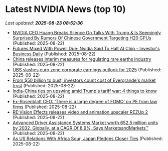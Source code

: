 # Latest NVIDIA News (top 10)
_Last updated: **2025-08-23 08:52:36**_

- [NVIDIA CEO Huang Breaks Silence On Talks With Trump & Is Seemingly Surprised By Rumors Of Chinese Government Targeting H20 GPUs](https://wccftech.com/nvidia-ceo-huang-breaks-silence-on-talks-with-trump-is-seemingly-surprised-by-rumors-of-chinese-government-targeting-h20-gpus/) (Published: 2025-08-22)
- [Futures Mixed With Powell Due; Nvidia Said To Halt AI Chip - Investor's Business Daily](https://slashdot.org/firehose.pl?op=view&amp;id=178820342) (Published: 2025-08-22)
- [China releases interim measures for regulating rare earths industry](https://biztoc.com/x/f511353131e8f178) (Published: 2025-08-22)
- [UBS slashes euro zone corporate earnings outlook for 2025](https://biztoc.com/x/a498f5ef6f0e388a) (Published: 2025-08-22)
- [From $50 billion to bust, investors count cost of Evergrande's market tryst](https://biztoc.com/x/ea75b62a3a66ecdc) (Published: 2025-08-22)
- [India-China ties on upswing amid Trump's tariff war: 4 things to know](https://biztoc.com/x/1c36141f1afd6edf) (Published: 2025-08-22)
- [Ex-Rosenblatt CEO: ‘There is a large degree of FOMO’ on PE from law firms](https://biztoc.com/x/efde3176c4a2555d) (Published: 2025-08-22)
- [RE:Vision Effects releases video and animation upscaler REZUp 2](https://www.cgchannel.com/2025/08/revision-effects-releases-video-and-animation-upscaler-rezup-2/) (Published: 2025-08-22)
- [Advanced Driver Assistance Systems Market worth 652.5 million units by 2032, Globally, at a CAGR Of 8.9%, Says MarketsandMarkets™](https://www.globenewswire.com/news-release/2025/08/22/3137680/0/en/Advanced-Driver-Assistance-Systems-Market-worth-652-5-million-units-by-2032-Globally-at-a-CAGR-Of-8-9-Says-MarketsandMarkets.html) (Published: 2025-08-22)
- [As US Relations With Africa Sour, Japan Pledges Closer Ties](https://biztoc.com/x/3ddd4875ecdeb5c2) (Published: 2025-08-22)
